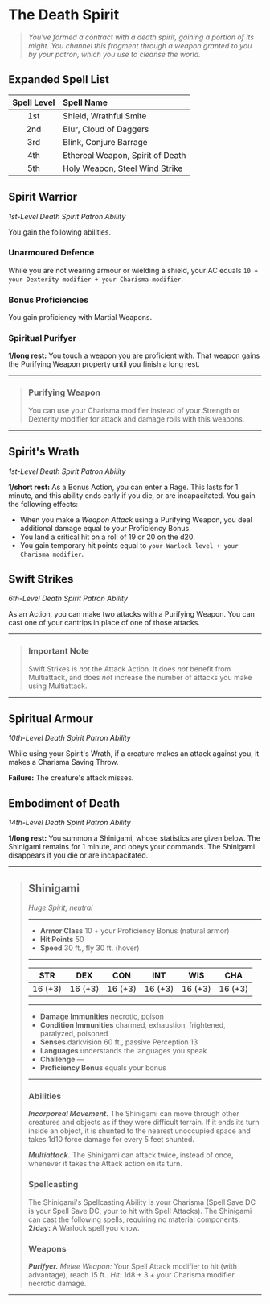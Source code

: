 # The Death Spirit

> *You've formed a contract with a death spirit, gaining a portion of its might. You channel this fragment through a weapon granted to you by your patron, which you use to cleanse the world.*

## Expanded Spell List

| Spell Level | Spell Name                       |
| :---------: | :------------------------------- |
|     1st     | Shield, Wrathful Smite           |
|     2nd     | Blur, Cloud of Daggers           |
|     3rd     | Blink, Conjure Barrage           |
|     4th     | Ethereal Weapon, Spirit of Death |
|     5th     | Holy Weapon, Steel Wind Strike   |

## Spirit Warrior
*1st-Level Death Spirit Patron Ability*

You gain the following abilities.

### Unarmoured Defence

While you are not wearing armour or wielding a shield, your AC equals `10 + your Dexterity modifier + your Charisma modifier`.

### Bonus Proficiencies

You gain proficiency with Martial Weapons.

### Spiritual Purifyer

**1/long rest:** You touch a weapon you are proficient with. That weapon gains the Purifying Weapon property until you finish a long rest.

___
> ### Purifying Weapon
> 
> You can use your Charisma modifier instead of your Strength or Dexterity modifier for attack and damage rolls with this weapons.
___

## Spirit's Wrath
*1st-Level Death Spirit Patron Ability*

**1/short rest:** As a Bonus Action, you can enter a Rage. This lasts for 1 minute, and this ability ends early if you die, or are incapacitated. You gain the following effects:
* When you make a *Weapon Attack* using a Purifying Weapon, you deal additional damage equal to your Proficiency Bonus.
* You land a critical hit on a roll of 19 or 20 on the d20.
* You gain temporary hit points equal to `your Warlock level + your Charisma modifier`.

## Swift Strikes
*6th-Level Death Spirit Patron Ability*

As an Action, you can make two attacks with a Purifying Weapon. You can cast one of your cantrips in place of one of those attacks.

___
> ### Important Note
> 
> Swift Strikes is *not* the Attack Action. It does *not* benefit from Multiattack, and does *not* increase the number of attacks you make using Multiattack.
___

## Spiritual Armour
*10th-Level Death Spirit Patron Ability*

While using your Spirit's Wrath, if a creature makes an attack against you, it makes a Charisma Saving Throw.

**Failure:** The creature's attack misses.

## Embodiment of Death
*14th-Level Death Spirit Patron Ability*

**1/long rest:** You summon a Shinigami, whose statistics are given below. The Shinigami remains for 1 minute, and obeys your commands. The Shinigami disappears if you die or are incapacitated.

___
> ## Shinigami
> *Huge Spirit, neutral*
>___
>- **Armor Class** 10 + your Proficiency Bonus (natural armor)
>- **Hit Points** 50
>- **Speed** 30 ft., fly 30 ft. (hover)
>___
> |   STR   |   DEX   |   CON   |   INT   |   WIS   |   CHA   |
> | :-----: | :-----: | :-----: | :-----: | :-----: | :-----: |
> | 16 (+3) | 16 (+3) | 16 (+3) | 16 (+3) | 16 (+3) | 16 (+3) |
>___
>- **Damage Immunities** necrotic, poison  
>- **Condition Immunities** charmed, exhaustion, frightened, paralyzed, poisoned  
>- **Senses** darkvision 60 ft., passive Perception 13  
>- **Languages** understands the languages you speak  
>- **Challenge** —
>- **Proficiency Bonus** equals your bonus  
>___
> ### Abilities
> 
> ***Incorporeal Movement.*** The Shinigami can move through other creatures and objects as if they were difficult terrain. If it ends its turn inside an object, it is shunted to the nearest unoccupied space and takes 1d10 force damage for every 5 feet shunted.  
> 
> ***Multiattack.*** The Shinigami can attack twice, instead of once, whenever it takes the Attack action on its turn.
> 
> ### Spellcasting
> 
> The Shinigami's Spellcasting Ability is your Charisma (Spell Save DC is your Spell Save DC, your to hit with Spell Attacks). The Shinigami can cast the following spells, requiring no material components:
> **2/day:** A Warlock spell you know.
> 
> ### Weapons
> 
> ***Purifyer.*** *Melee Weapon:* Your Spell Attack modifier to hit (with advantage), reach 15 ft.. *Hit:* 1d8 + 3 + your Charisma modifier necrotic damage.  
___
